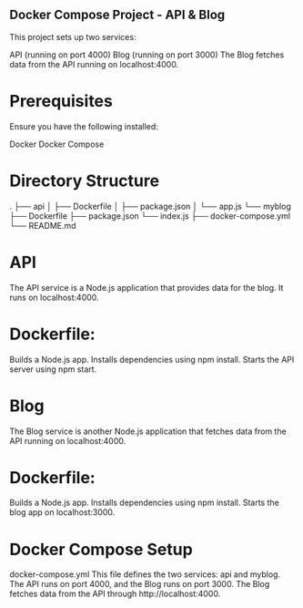 ## Docker Compose Project - API & Blog
This project sets up two services:

API (running on port 4000)
Blog (running on port 3000)
The Blog fetches data from the API running on localhost:4000.

# Prerequisites
Ensure you have the following installed:

Docker
Docker Compose

# Directory Structure
.
├── api
│   ├── Dockerfile
│   ├── package.json
│   └── app.js
└── myblog
    ├── Dockerfile
    ├── package.json
    └── index.js
├── docker-compose.yml
└── README.md

# API
The API service is a Node.js application that provides data for the blog. It runs on localhost:4000.

# Dockerfile:
Builds a Node.js app.
Installs dependencies using npm install.
Starts the API server using npm start.

# Blog
The Blog service is another Node.js application that fetches data from the API running on localhost:4000.

# Dockerfile:
Builds a Node.js app.
Installs dependencies using npm install.
Starts the blog app on localhost:3000.

# Docker Compose Setup
docker-compose.yml
This file defines the two services: api and myblog. The API runs on port 4000, and the Blog runs on port 3000. The Blog fetches data from the API through http://localhost:4000.
